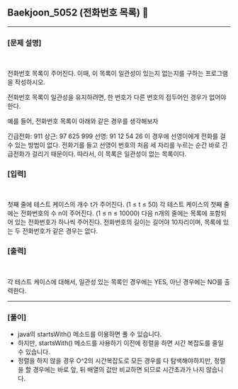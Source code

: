 ## Baekjoon_5052 (전화번호 목록) 🚀
___


### **[문제 설명]**
<br>

전화번호 목록이 주어진다. 이때, 이 목록이 일관성이 있는지 없는지를 구하는 프로그램을 작성하시오.

전화번호 목록이 일관성을 유지하려면, 한 번호가 다른 번호의 접두어인 경우가 없어야 한다.

예를 들어, 전화번호 목록이 아래와 같은 경우를 생각해보자

긴급전화: 911
상근: 97 625 999
선영: 91 12 54 26
이 경우에 선영이에게 전화를 걸 수 있는 방법이 없다. 전화기를 들고 선영이 번호의 처음 세 자리를 누르는 순간 바로 긴급전화가 걸리기 때문이다. 따라서, 이 목록은 일관성이 없는 목록이다.


### **[입력]**
<br>

첫째 줄에 테스트 케이스의 개수 t가 주어진다. (1 ≤ t ≤ 50) 각 테스트 케이스의 첫째 줄에는 전화번호의 수 n이 주어진다. (1 ≤ n ≤ 10000) 다음 n개의 줄에는 목록에 포함되어 있는 전화번호가 하나씩 주어진다. 전화번호의 길이는 길어야 10자리이며, 목록에 있는 두 전화번호가 같은 경우는 없다.

### **[출력]**
<br>

각 테스트 케이스에 대해서, 일관성 있는 목록인 경우에는 YES, 아닌 경우에는 NO를 출력한다.

___


### **[풀이]**

- java의 startsWith() 메소드를 이용하면 풀 수 있습니다.
- 하지만, startsWith() 메소드를 사용하기 이전에 정렬을 하면 시간 복잡도를 줄일 수 있습니다.
- 정렬을 하지 않을 경우 O^2의 시간복잡도로 모든 경우를 다 탐색해야하지만, 정렬을 할 경우에는 바로 앞, 뒤 배열의 값만 비교하면 되므로 시간초과가 나지 않습니다.
 